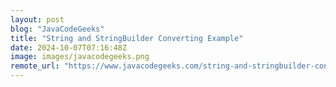 ```yaml
---
layout: post
blog: "JavaCodeGeeks"
title: "String and StringBuilder Converting Example"
date: 2024-10-07T07:16:48Z
image: images/javacodegeeks.png
remote_url: "https://www.javacodegeeks.com/string-and-stringbuilder-converting-example.html"
---
```

